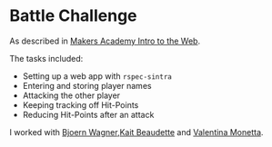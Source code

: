 Battle Challenge
================

As described in [Makers Academy Intro to the Web](https://github.com/makersacademy/course/blob/master/intro_to_the_web/00_challenge_map.md).

The tasks included:

  * Setting up a web app with ```rspec-sintra```
  * Entering and storing player names
  * Attacking the other player
  * Keeping tracking off Hit-Points
  * Reducing Hit-Points after an attack

I worked with [Bjoern Wagner](https://github.com/BjoernWagner),[Kait Beaudette](https://github.com/katie210) and [Valentina Monetta](https://github.com/valogopedina).

